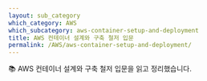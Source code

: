 ```yaml
---
layout: sub_category
which_category: AWS
which_subcategory: aws-container-setup-and-deployment
title: AWS 컨테이너 설계와 구축 철저 입문
permalink: /AWS/aws-container-setup-and-deployment/
---
```


<span class="moji">📚</span> AWS 컨테이너 설계와 구축 철저 입문을 읽고 정리했습니다.